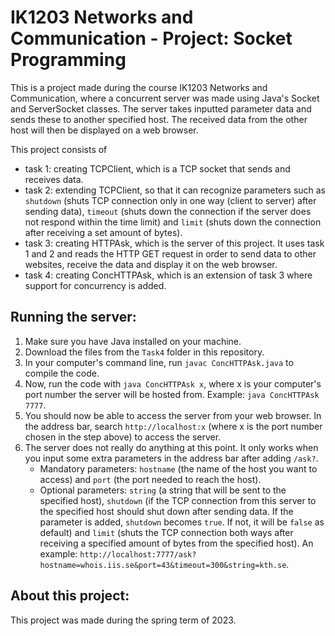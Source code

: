 # IK1203 Networks and Communication - Project: Socket Programming
<!--This is a repository for a project in the course IK1203 Networks and Communcation spring term 2023. The repository should contain all tasks for the project and will be updated during the course of the project. This repository is made as way to keep all tasks and their source code collected in one place.

This project was made by Roy L.-->

This is a project made during the course IK1203 Networks and Communication, where a concurrent server was made using Java's Socket and ServerSocket classes. The server takes inputted parameter data and sends these to another specified host. The received data from the other host will then be displayed on a web browser. 
  
This project consists of
 - task 1: creating TCPClient, which is a TCP socket that sends and receives data.
 - task 2: extending TCPClient, so that it can recognize parameters such as `shutdown` (shuts TCP connection only in one way (client to server) after sending data), `timeout` (shuts down the connection if the server does not respond within the time limit) and `limit` (shuts down the connection after receiving a set amount of bytes).
 - task 3: creating HTTPAsk, which is the server of this project. It uses task 1 and 2 and reads the HTTP GET request in order to send data to other websites, receive the data and display it on the web browser.
 - task 4: creating ConcHTTPAsk, which is an extension of task 3 where support for concurrency is added.

## Running the server:
 1. Make sure you have Java installed on your machine.
 2. Download the files from the `Task4` folder in this repository.
 3. In your computer's command line, run `javac ConcHTTPAsk.java` to compile the code.
 4. Now, run the code with `java ConcHTTPAsk x`, where x is your computer's port number the server will be hosted from. Example: `java ConcHTTPAsk 7777`.
 5. You should now be able to access the server from your web browser. In the address bar, search `http://localhost:x` (where x is the port number chosen in the step above) to access the server.
 6. The server does not really do anything at this point. It only works when you input some extra parameters in the address bar after adding `/ask?`. 
    - Mandatory parameters: `hostname` (the name of the host you want to access) and `port` (the port needed to reach the host). 
    - Optional parameters: `string` (a string that will be sent to the specified host), `shutdown` (if the TCP connection from this server to the specified host should shut down after sending data. If the parameter is added, `shutdown` becomes `true`. If not, it will be `false` as default) and `limit` (shuts the TCP connection both ways after receiving a specified amount of bytes from the specified host).
    An example: `http://localhost:7777/ask?hostname=whois.iis.se&port=43&timeout=300&string=kth.se`.

## About this project:
This project was made during the spring term of 2023.  
